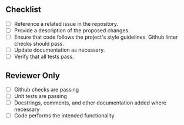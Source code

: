 ## Checklist

- [ ] Reference a related issue in the repository.
- [ ] Provide a description of the proposed changes.
- [ ] Ensure that code follows the project's style guidelines. Github linter checks should pass.
- [ ] Update documentation as necessary.
- [ ] Verify that all tests pass.

## Reviewer Only

- [ ] Github checks are passing
- [ ] Unit tests are passing
- [ ] Docstrings, comments, and other documentation added where necessary
- [ ] Code performs the intended functionality